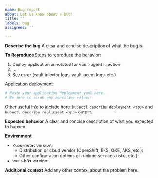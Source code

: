```yaml
---
name: Bug report
about: Let us know about a bug!
title: ''
labels: bug
assignees: ''

---
```


**Describe the bug**
A clear and concise description of what the bug is.

**To Reproduce**
Steps to reproduce the behavior:
1. Deploy application annotated for vault-agent injection
2. ...
4. See error (vault injector logs, vault-agent logs, etc.)

Application deployment:

```yaml
# Paste your application deployment yaml here.
# Be sure to scrub any sensitive values!
```

Other useful info to include here: `kubectl describe deployment <app>` and `kubectl describe replicaset <app>` output.

**Expected behavior**
A clear and concise description of what you expected to happen.

**Environment**
* Kubernetes version: 
  * Distribution or cloud vendor (OpenShift, EKS, GKE, AKS, etc.):
  * Other configuration options or runtime services (istio, etc.):
* vault-k8s version:

**Additional context**
Add any other context about the problem here.
